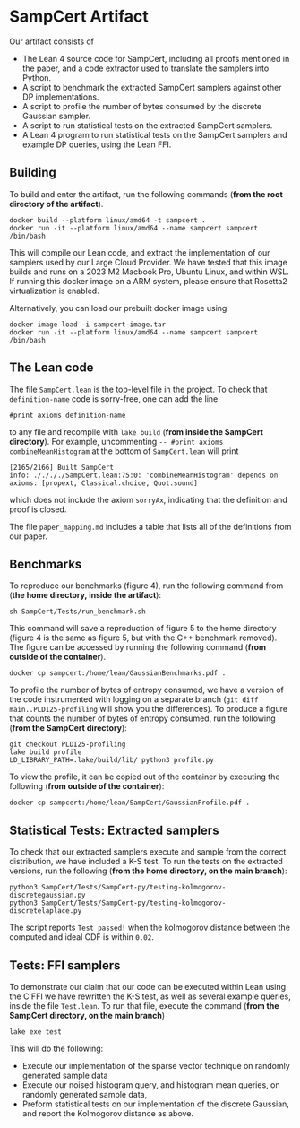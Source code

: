 # SampCert Artifact

Our artifact consists of 
- The Lean 4 source code for SampCert, including all proofs mentioned in the paper, and a code extractor used to translate the samplers into Python. 
- A script to benchmark the extracted SampCert samplers against other DP implementations.
- A script to profile the number of bytes consumed by the discrete Gaussian sampler.
- A script to run statistical tests on the extracted SampCert samplers. 
- A Lean 4 program to run statistical tests on the SampCert samplers and example DP queries, using the Lean FFI. 

## Building

To build and enter the artifact, run the following commands (**from the root directory of the artifact**).
```
docker build --platform linux/amd64 -t sampcert .
docker run -it --platform linux/amd64 --name sampcert sampcert /bin/bash
```
This will compile our Lean code, and extract the implementation of our samplers used by our Large Cloud Provider. 
We have tested that this image builds and runs on a 2023 M2 Macbook Pro, Ubuntu Linux, and within WSL. 
If running this docker image on a ARM system, please ensure that Rosetta2 virtualization is enabled.

Alternatively, you can load our prebuilt docker image using 
```
docker image load -i sampcert-image.tar 
docker run -it --platform linux/amd64 --name sampcert sampcert /bin/bash
```


## The Lean code

The file `SampCert.lean` is the top-level file in the project. 
To check that `definition-name` code is sorry-free, one can add the line 
```
#print axioms definition-name
```
to any file and recompile with `lake build` (**from inside the SampCert directory**). 
For example, uncommenting `-- #print axioms combineMeanHistogram` at the bottom of `SampCert.lean` will print 
```
[2165/2166] Built SampCert
info: ././././SampCert.lean:75:0: 'combineMeanHistogram' depends on axioms: [propext, Classical.choice, Quot.sound]
```
which does not include the axiom `sorryAx`, indicating that the definition and proof is closed. 

The file ``paper_mapping.md`` includes a table that lists all of the definitions from our paper. 

## Benchmarks

To reproduce our benchmarks (figure 4), run the following command from (**the home directory, inside the artifact**): 
```
sh SampCert/Tests/run_benchmark.sh
```
This command will save a reproduction of figure 5 to the home directory (figure 4 is the same as figure 5, but with the C++ benchmark removed). The figure can be accessed by running the following command (**from outside of the container**).
```
docker cp sampcert:/home/lean/GaussianBenchmarks.pdf .
```

To profile the number of bytes of entropy consumed, we have a version of the code instrumented with logging on a separate branch (``git diff main..PLDI25-profiling`` will show you the differences). 
To produce a figure that counts the number of bytes of entropy consumed, run the following (**from the SampCert directory**):
```
git checkout PLDI25-profiling
lake build profile
LD_LIBRARY_PATH=.lake/build/lib/ python3 profile.py 
```
To view the profile, it can be copied out of the container by executing the following (**from outside of the container**):
```
docker cp sampcert:/home/lean/SampCert/GaussianProfile.pdf .
```


## Statistical Tests: Extracted samplers

To check that our extracted samplers execute and sample from the correct distribution, we have included a K-S test.
To run the tests on the extracted versions, run the following (**from the home directory, on the main branch**):
```
python3 SampCert/Tests/SampCert-py/testing-kolmogorov-discretegaussian.py
python3 SampCert/Tests/SampCert-py/testing-kolmogorov-discretelaplace.py
```
The script reports `Test passed!` when the kolmogorov distance between the computed and ideal CDF is within `0.02`. 


## Tests: FFI samplers

To demonstrate our claim that our code can be executed within Lean using the C FFI we have rewritten the K-S test, as well as several example queries, inside the file `Test.lean`. 
To run that file, execute the command (**from the SampCert directory, on the main branch**)
```
lake exe test
```

This will do the following:
- Execute our implementation of the sparse vector technique on randomly generated sample data 
- Execute our noised histogram query, and histogram mean queries, on randomly generated sample data,
- Preform statistical tests on our implementation of the discrete Gaussian, and report the Kolmogorov distance as above. 
